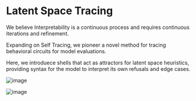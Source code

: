 # Latent Space Tracing

We believe Interpretability is a continuous process and requires continuous iterations and refinement.

Expanding on Self Tracing, we pioneer a novel method for tracing behavioral circuits for model evaluations. 

Here, we introduece shells that act as attractors for latent space heuristics, providing syntax for the model to interpret its own refusals and edge cases.

![image](https://github.com/user-attachments/assets/8441044c-8c33-41bf-93cd-7deed5c7e2ea)

![image](https://github.com/user-attachments/assets/a9af2eda-7014-42d0-b771-e7a87006b3a4)
